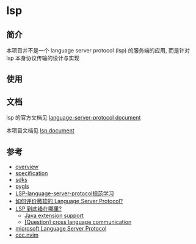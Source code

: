 # lsp

## 简介

本项目并不是一个 language server protocol (lsp) 的服务端的应用, 而是针对 lsp 本身协议传输的设计与实现

## 使用

## 文档

lsp 的官方文档见 [language-server-protocol document](https://microsoft.github.io/language-server-protocol/)

本项目文档见 [lsp document](https://luzhixing12345.github.io/lsp/)

## 参考

- [overview](https://microsoft.github.io/language-server-protocol/overview)
- [specification](https://microsoft.github.io/language-server-protocol/specification)
- [sdks](https://microsoft.github.io/language-server-protocol/implementors/sdks/)
- [pygls](https://github.com/openlawlibrary/pygls)
- [LSP-language-server-protocol规范学习](https://zhuanlan.zhihu.com/p/139382598)
- [如何评价微软的 Language Server Protocol?](https://www.zhihu.com/question/50218554)
- [LSP 到底错在哪里?](https://zhuanlan.zhihu.com/p/598690481)
  - [Java extension support](https://github.com/fwcd/kotlin-language-server/issues/4)
  - [[Question] cross language communication](https://github.com/microsoft/language-server-protocol/issues/107)
- [microsoft Language Server Protocol](https://learn.microsoft.com/en-us/visualstudio/extensibility/language-server-protocol?view=vs-2022)
- [coc.nvim](https://github.com/neoclide/coc.nvim)